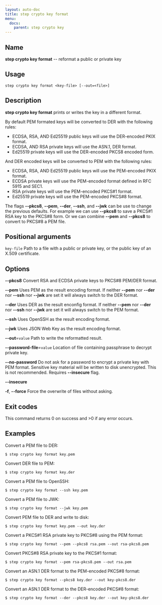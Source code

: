```yaml
---
layout: auto-doc
title: step crypto key format
menu:
  docs:
    parent: step crypto key
---
```


## Name
**step crypto key format** -- reformat a public or private key

## Usage

```raw
step crypto key format <key-file> [--out=<file>]
```

## Description

**step crypto key format** prints or writes the key in
a different format.

By default PEM formated keys will be converted to DER with the following rules:

 * ECDSA, RSA, AND Ed25519 public keys will use the DER-encoded PKIX format.
 * ECDSA, AND RSA private keys will use the ASN.1, DER format.
 * Ed25519 private keys will use the DER-encoded PKCS8 encoded form.

And DER encoded keys will be converted to PEM with the following rules:

 * ECDSA, RSA, AND Ed25519 public keys will use the PEM-encoded PKIX format.
 * ECDSA private keys will use the PEM-encoded format defined in RFC 5915 and
   SEC1.
 * RSA private keys will use the PEM-encoded PKCS#1 format.
 * Ed25519 private keys will use the PEM-encoded PKCS#8 format.

The flags **--pkcs8**, **--pem**, **--der**, **--ssh**, and **--jwk** can be use
to change the previous defaults. For example we can use **--pkcs8** to save a
PKCS#1 RSA key to the PKCS#8 form. Or we can combine **--pem** and **--pkcs8**
to convert to PKCS#8 a PEM file.

## Positional arguments

`key-file`
Path to a file with a public or private key, or the public key of an
   X.509 certificate.

## Options


**--pkcs8**
Convert RSA and ECDSA private keys to PKCS#8 PEM/DER format.

**--pem**
Uses PEM as the result encoding format. If neither **--pem** nor **--der** nor
**--ssh** nor **--jwk** are set it will always switch to the DER format.

**--der**
Uses DER as the result enconfig format. If neither **--pem** nor **--der** nor
**--ssh** nor **--jwk** are set it will always switch to the PEM format.

**--ssh**
Uses OpenSSH as the result encoding format.

**--jwk**
Uses JSON Web Key as the result encoding format.

**--out**=`value`
Path to write the reformatted result.

**--password-file**=`value`
Location of file containing passphrase to decrypt private key.

**--no-password**
Do not ask for a password to encrypt a private key with PEM format. Sensitive
key material will be written to disk unencrypted. This is not recommended.
Requires **--insecure** flag.

**--insecure**


**-f**, **--force**
Force the overwrite of files without asking.

## Exit codes

This command returns 0 on success and >0 if any error occurs.

## Examples

Convert a PEM file to DER:
```shell
$ step crypto key format key.pem
```

Convert DER file to PEM:
```shell
$ step crypto key format key.der
```

Convert a PEM file to OpenSSH:
```shell
$ step crypto key format --ssh key.pem
```

Convert a PEM file to JWK:
```shell
$ step crypto key format --jwk key.pem
```

Convert PEM file to DER and write to disk:
```shell
$ step crypto key format key.pem --out key.der
```

Convert a PKCS#1 RSA private key to PKCS#8 using the PEM format:
```shell
$ step crypto key format --pem --pkcs8 rsa.pem --out rsa-pkcs8.pem
```

Convert PKCS#8 RSA private key to the PKCS#1 format:
```shell
$ step crypto key format --pem rsa-pkcs8.pem --out rsa.pem
```

Convert an ASN.1 DER format to the PEM-encoded PKCS#8 format:
```shell
$ step crypto key format --pkcs8 key.der --out key-pkcs8.der
```

Convert an ASN.1 DER format to the DER-encoded PKCS#8 format:
```shell
$ step crypto key format --der --pkcs8 key.der --out key-pkcs8.der
```

